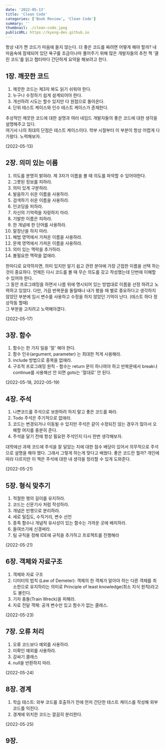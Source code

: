```yaml
---
date: '2022-05-13'
title: 'Clean Code'
categories: ['Book Review', 'Clean Code']
summary: ''
thumbnail: ./clean-code.jpeg
publicURL: https://kyong-dev.github.io
---
```

항상 내가 짠 코드가 마음에 들지 않는다. 더 좋은 코드를 짜려면 어떻게 해야 할까? 내 마음속에 잠재되어 있던 욕구를 조금이나마 풀어주기 위해 많은 개발자들의 추천 책 '클린 코드'를 읽고 챕터마다 간단하게 요약을 해보려고 한다.

## 1장. 깨끗한 코드 
1. 깨끗한 코드는 제3자 봐도 읽기 쉬워야 한다.
2. 누구나 수정하기 쉽게 설계되어야 한다.
3. 개선하려 시도는 할수 있지만 다 원점으로 돌아온다.
4. 단위 테스트 케이스와 인수 테스트 케이스가 존재한다.

추상적인 깨끗한 코드에 대한 설명과 여러 네임드 개발자들의 좋은 코드에 대한 생각을 설명해주고 있다. <br />
여기서 나의 최대의 단점은 테스트 케이스이다. 학부 시절부터 이 부분이 항상 어렵게 다가왔다. 노력해보자.

(2022-05-13)

## 2장. 의미 있는 이름
1. 의도를 분명히 밝혀라. 제 3자가 이름을 볼 때 의도를 파악할 수 있어야한다.
2. 그릇된 정보를 피하라.
3. 의미 있게 구분하라.
4. 발음하기 쉬운 이름을 사용하라.
5. 검색하기 쉬운 이름을 사용하라.
6. 인코딩을 피하라.
7. 자신의 기억력을 자랑하지 마라.
8. 기발한 이름은 피하라.
9. 한 개념에 한 단어를 사용하라.
10. 말장난을 하지 마라.
11. 해법 영역에서 가져온 이름을 사용하라.
12. 문제 영역에서 가져온 이름을 사용하라.
13. 의미 있는 맥락을 추가하라.
14. 불필요한 맥락을 없애라.

한마디로 요약하자면, 의미 있지만 알기 쉽고 관련 분야에 가장 근접한 이름을 선택 하는 것이 중요하다. 언제든 다시 코드를 볼 때 무슨 의도를 갖고 작성했는데 단번에 이해할 수 있어야 한다.<br />
그 동안 프로그래밍을 하면서 나름 위에 명시되어 있는 방법대로 이름을 선정 하려고 노력하고 있었다. 다만, 가끔 반복문을 돌릴때나 내가 봤을 때 별로 중요하다고 생각하지 않았던 부분에 임시 변수를 사용하고 수정을 하지 않았던 기억이 난다. (테스트 하다 정상작동 할때) <br /> 
그 부분을 고치려고 노력해야겠다.

(2022-05-17)

## 3장. 함수
1. 함수는 한 가지 일을 '잘' 해야 한다.
2. 함수 인수(argument, parameter) 는 최대한 적게 사용해라. 
3. include 방법으로 중복을 없애라.
4. 구조적 프로그래밍 원칙 - 함수는 return 문이 하나여야 하고 반복문에서 break나 continue를 사용해선 안 되면 goto는 '절대로' 안 된다.

(2022-05-18, 2022-05-19)

## 4장. 주석
1. 나쁜코드를 주석으로 보완하려 하지 말고 좋은 코드를 짜라.
2. Todo 주석은 주기적으로 없애라.
3. 코드는 변경되거나 이동될 수 있지만 주석은 같이 수정되진 않는 경우가 많아서 오해할 여지를 충분히 준다.
4. 주석을 달기 전에 항상 필요한 주석인지 다시 한번 생각해보자.

대학에선 과제 코드에 주석을 잘 달았는 지에 대한 점수 배당이 있어서 의무적으로 주석으로 설명을 해야 했다. 그래서 그렇게 하는게 맞다고 배웠다. 
좋은 코드란 뭘까? 개인에 따라 다르지만 이 책은 주석에 대한 내 생각을 정리할 수 있게 도와준다. 

(2022-05-21)


## 5장. 형식 맞추기
1. 적절한 행의 길이를 유지하라.
2. 코드는 신문기사 처럼 작성하라.
3. 개념은 빈행으로 분리하라.
4. 세로 밀집도, 수직거리, 변수 선언
5. 종족 함수나 개념적 유사성이 있는 함수는 가까운 곳에 배치하라.
6. 들여쓰기에 신경써라.
7. 팀 규칙을 정해 IDE에 규칙을 추가하고 프로젝트를 진행해라

(2022-05-21)

## 6장. 객체와 자료구조
1. 객체와 자료 구조
2. 디미터의 법칙 (Law of Demeter): 객체의 한 객체가 알아야 하는 다른 객체를 최소한으로 유지하라는 의미로 Principle of least knowledge(최소 지식 원칙)라고도 불린다.
3. 기차 충돌(Train Wreck)을 피해라.
4. 자료 전달 객채: 공개 변수만 있고 함수가 없는 클래스.

(2022-05-23)

## 7장. 오류 처리
1. 오류 코드보다 예외를 사용하라.
2. 미확인 예외를 사용하라.
3. 감싸기 클래스
4. null을 반환하지 마라.

(2022-05-24)

## 8장. 경계
1. 학습 테스트: 외부 코드를 호출하기 전에 먼저 간단한 테스트 케이스를 작성해 외부 코드를 익힌다.
2. 경계에 위치한 코드는 깔끔히 분리한다.

(2022-05-25)

## 9장. 